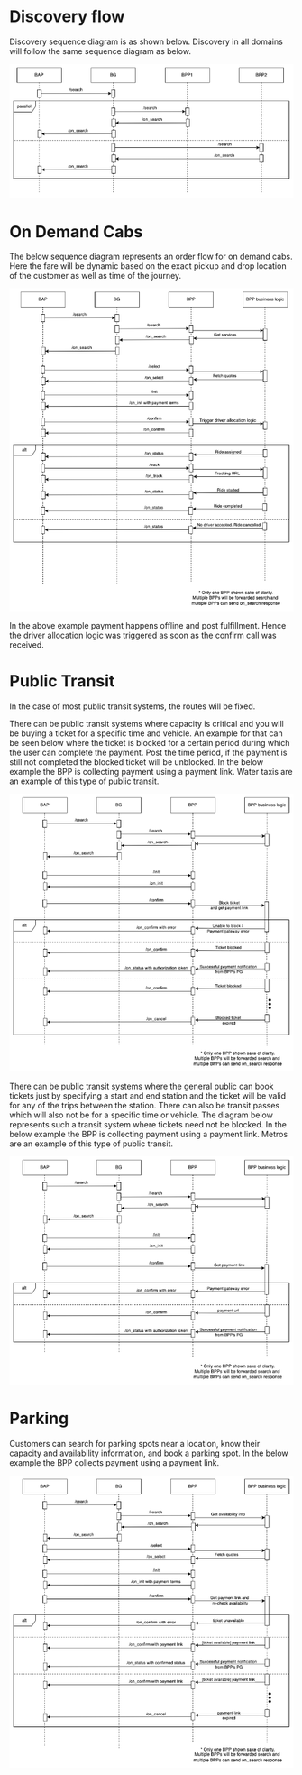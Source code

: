 # Discovery flow

Discovery sequence diagram is as shown below. Discovery in all domains will follow the same sequence diagram as below.

![discovery-sequence-diagram](./images/sequence-diagram-discovery.png)

# On Demand Cabs

The below sequence diagram represents an order flow for on demand cabs. Here the fare will be dynamic based on the exact pickup and drop location of the customer as well as time of the journey.

![on-demand-cabs-sequence-diagram](./images/sequence-diagram-on-demand-cabs.png)

In the above example payment happens offline and post fulfillment. Hence the driver allocation logic was triggered as soon as the confirm call was received. 

# Public Transit

In the case of most public transit systems, the routes will be fixed.

There can be public transit systems where capacity is critical and you will be buying a ticket for a specific time and vehicle. An example for that can be seen below where the ticket is blocked for a certain period during which the user can complete the payment. Post the time period, if the payment is still not completed the blocked ticket will be unblocked. In the below example the BPP is collecting payment using a payment link. Water taxis are an example of this type of public transit.

![public-transit-block-ticket-sequence-diagram](./images/sequence-diagram-public-transit-block-ticket.png)

There can be public transit systems where the general public can book tickets just by specifying a start and end station and the ticket will be valid for any of the trips between the station. There can also be transit passes which will also not be for a specific time or vehicle. The diagram below represents such a transit system where tickets need not be blocked.  In the below example the BPP is collecting payment using a payment link. Metros are an example of this type of public transit. 

![public-transit-sequence-diagram](./images/sequence-diagram-public-transit.png)

# Parking

Customers can search for parking spots near a location, know their capacity and availability information, and book a parking spot. In the below example the BPP collects payment using a payment link.  

![parking-sequence-diagram](./images/sequence-diagram-parking.png)